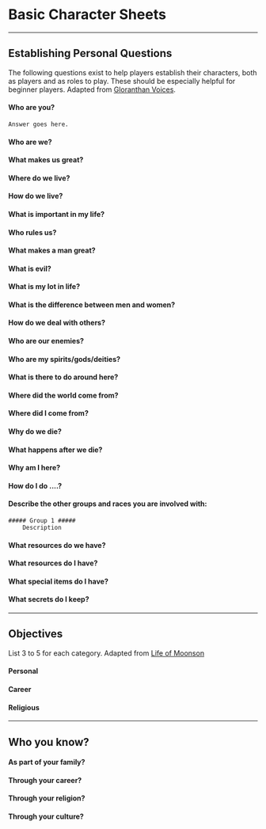 # Basic Character Sheets #
---------------------------------

## Establishing Personal Questions ##

The following questions exist to help players establish their characters, both as players and as roles to play. These should be especially helpful for beginner players. Adapted from [Gloranthan Voices](http://www.btinternet.com/~Nick_Brooke/voices/ISS3001.HQVoices-300.pdf).

#### Who are you? ####

	Answer goes here. 

#### Who are we?

#### What makes us great?

#### Where do we live?

#### How do we live?

#### What is important in my life?

#### Who rules us?

#### What makes a man great? 

#### What is evil? 

#### What is my lot in life?

#### What is the difference between men and women?

#### How do we deal with others? 

#### Who are our enemies? 

#### Who are my spirits/gods/deities? 

#### What is there to do around here?

#### Where did the world come from?

#### Where did I come from?

#### Why do we die?

#### What happens after we die?

#### Why am I here?

#### How do I do ....?

#### Describe the other groups and races you are involved with:

	##### Group 1 #####
		Description

#### What resources do we have?

#### What resources do I have?

#### What special items do I have?

#### What secrets do I keep?

---------------------------------

## Objectives


List 3 to 5 for each category. Adapted from [Life of Moonson](http://www.etyries.com/moonson/yolanela.htm)

#### Personal 

#### Career

#### Religious


---------------------------------

## Who you know?


#### As part of your family?

#### Through your career? 

#### Through your religion?

#### Through your culture?



